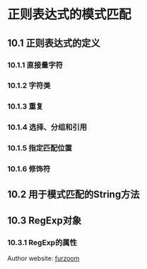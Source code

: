 # 正则表达式的模式匹配

## 10.1 正则表达式的定义

### 10.1.1 直接量字符

### 10.1.2 字符类

### 10.1.3 重复

### 10.1.4 选择、分组和引用

### 10.1.5 指定匹配位置

### 10.1.6 修饰符

## 10.2 用于模式匹配的String方法

## 10.3 RegExp对象

### 10.3.1 RegExp的属性



Author website: [furzoom](http://furzoom.com/about-us/ "Furzoom")

